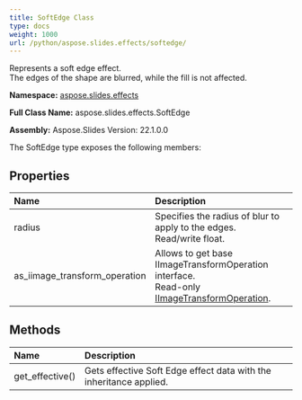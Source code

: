 ```yaml
---
title: SoftEdge Class
type: docs
weight: 1000
url: /python/aspose.slides.effects/softedge/
---
```


Represents a soft edge effect. <br/>            The edges of the shape are blurred, while the fill is not affected.

**Namespace:** [aspose.slides.effects](/python/aspose.slides.effects/)

**Full Class Name:** aspose.slides.effects.SoftEdge

**Assembly:**  Aspose.Slides Version: 22.1.0.0

The SoftEdge type exposes the following members:
## **Properties**
|**Name**|**Description**|
| :- | :- |
|radius|Specifies the radius of blur to apply to the edges.<br/>            Read/write float.|
|as_iimage_transform_operation|Allows to get base IImageTransformOperation interface.<br/>            Read-only [IImageTransformOperation](/python/aspose.slides.effects/iimagetransformoperation/).|
## **Methods**
|**Name**|**Description**|
| :- | :- |
|get_effective()|Gets effective Soft Edge effect data with the inheritance applied.|
